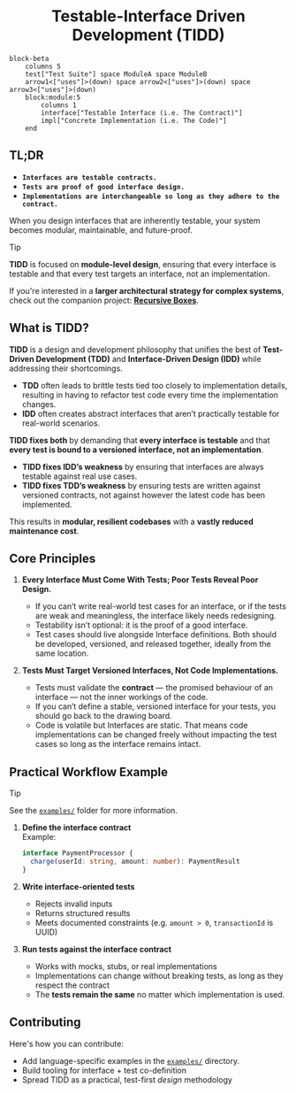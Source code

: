 <h1 align="center">Testable-Interface Driven Development (TIDD)</h1>

```mermaid
block-beta
    columns 5
    test["Test Suite"] space ModuleA space ModuleB
    arrow1<["uses"]>(down) space arrow2<["uses"]>(down) space arrow3<["uses"]>(down) 
    block:module:5
        columns 1
        interface["Testable Interface (i.e. The Contract)"]
        impl["Concrete Implementation (i.e. The Code)"]
    end
```

## TL;DR
* **``Interfaces are testable contracts.``**
* **``Tests are proof of good interface design.``**
* **``Implementations are interchangeable so long as they adhere to the contract.``**

When you design interfaces that are inherently testable, your system becomes modular, maintainable, and future-proof.

> [!TIP]
> **TIDD** is focused on **module-level design**, ensuring that every interface is testable and that every test targets an interface, not an implementation. 
>
> If you're interested in a **larger architectural strategy for complex systems**, check out the companion project: [**Recursive Boxes**](https://github.com/kartikg33/recursive-boxes).

## What is TIDD?

**TIDD** is a design and development philosophy that unifies the best of **Test-Driven Development (TDD)** and **Interface-Driven Design (IDD)** while addressing their shortcomings.

- **TDD** often leads to brittle tests tied too closely to implementation details, resulting in having to refactor test code every time the implementation changes.  
- **IDD** often creates abstract interfaces that aren’t practically testable for real-world scenarios.

**TIDD fixes both** by demanding that **every interface is testable** and that **every test is bound to a versioned interface, not an implementation**.

- **TIDD fixes IDD’s weakness** by ensuring that interfaces are always testable against real use cases.  
- **TIDD fixes TDD’s weakness** by ensuring tests are written against versioned contracts, not against however the latest code has been implemented.

This results in **modular, resilient codebases** with a **vastly reduced maintenance cost**.

## Core Principles

1. **Every Interface Must Come With Tests; Poor Tests Reveal Poor Design.**
    - If you can’t write real-world test cases for an interface, or if the tests are weak and meaningless, the interface likely needs redesigning.
    - Testability isn’t optional: it is the proof of a good interface.
    - Test cases should live alongside Interface definitions. Both should be developed, versioned, and released together, ideally from the same location. 

2. **Tests Must Target Versioned Interfaces, Not Code Implementations.**  
    - Tests must validate the **contract** — the promised behaviour of an interface — not the inner workings of the code.
    - If you can’t define a stable, versioned interface for your tests, you should go back to the drawing board.
    - Code is volatile but Interfaces are static. That means code implementations can be changed freely without impacting the test cases so long as the interface remains intact.

## Practical Workflow Example

> [!TIP]
> See the [`examples/`](./examples/) folder for more information.

1. **Define the interface contract**  
   Example:
   ```ts
   interface PaymentProcessor {
     charge(userId: string, amount: number): PaymentResult
   }
    ```

2. **Write interface-oriented tests**

   * Rejects invalid inputs
   * Returns structured results
   * Meets documented constraints (e.g. `amount > 0`, `transactionId` is UUID)

3. **Run tests against the interface contract**

   * Works with mocks, stubs, or real implementations
   * Implementations can change without breaking tests, as long as they respect the contract
   * The **tests remain the same** no matter which implementation is used.

## Contributing
Here's how you can contribute:
* Add language-specific examples in the [``examples/``](./examples/) directory.
* Build tooling for interface + test co-definition
* Spread TIDD as a practical, test-first *design* methodology